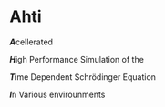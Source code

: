 # Ahti


***A***cellerated

***H***igh Performance Simulation of the 

***T***ime Dependent Schrödinger Equation

***I***n Various envirounments

 
